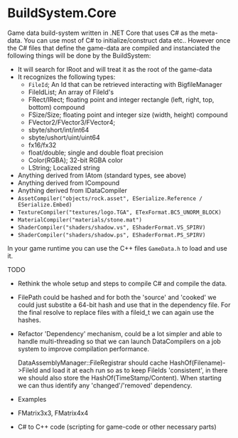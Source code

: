 # BuildSystem.Core

Game data build-system written in .NET Core that uses C# as the meta-data.
You can use most of C# to initialize/construct data etc.. However once
the C# files that define the game-data are compiled and instanciated the
following things will be done by the BuildSystem:

- It will search for IRoot and will treat it as the root of the game-data
- It recognizes the following types:
  - ``FileId``; An Id that can be retrieved interacting with BigfileManager
  - FileIdList; An array of FileId's
  - FRect/IRect; floating point and integer rectangle (left, right, top, bottom) compound
  - FSize/Size; floating point and integer size (width, height) compound
  - FVector2/FVector3/FVector4;
  - sbyte/short/int/int64
  - sbyte/ushort/uint/uint64
  - fx16/fx32
  - float/double; single and double float precision
  - Color(RGBA); 32-bit RGBA color
  - LString; Localized string
 - Anything derived from IAtom (standard types, see above)
 - Anything derived from ICompound
 - Anything derived from IDataCompiler
  - ```AssetCompiler("objects/rock.asset", ESerialize.Reference / ESerialize.Embed)```
  - ```TextureCompiler("textures/logo.TGA", ETexFormat.BC5_UNORM_BLOCK)```
  - ```MaterialCompiler("materials/stone.mat")```
  - ```ShaderCompiler("shaders/shadow.vs", EShaderFormat.VS_SPIRV)```
  - ```ShaderCompiler("shaders/shadow.ps", EShaderFormat.PS_SPIRV)```

In your game runtime you can use the C++ files ``GameData.h`` to load and use it.


TODO

- Rethink the whole setup and steps to compile C# and compile the data.

- FilePath could be hashed and for both the 'source' and 'cooked' we could just substite a 64-bit hash
  and use that in the dependency file.
  For the final resolve to replace files with a fileid_t we can again use the hashes.

- Refactor 'Dependency' mechanism, could be a lot simpler and able to handle multi-threading so that
  we can launch DataCompilers on a job system to improve compilation performance.
  
  DataAssemblyManager::FileRegistrar should cache HashOf(Filename)->FileId and load it at each run so
  as to keep FileIds 'consistent', in there we should also store the HashOf(TimeStamp/Content). 
  When starting we can thus identify any 'changed'/'removed' dependency.

- Examples
- FMatrix3x3, FMatrix4x4
- C# to C++ code (scripting for game-code or other necessary parts)

